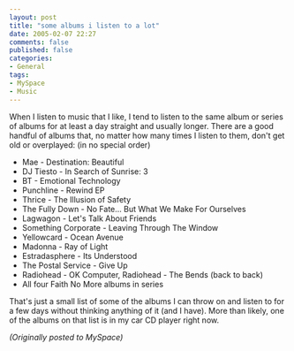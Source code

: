 ```yaml
---
layout: post
title: "some albums i listen to a lot"
date: 2005-02-07 22:27
comments: false
published: false
categories:
- General
tags:
- MySpace
- Music
---
```

When I listen to music that I like, I tend to listen to the same album or series of albums for at least a day straight and usually longer.  There are a good handful of albums that, no matter how many times I listen to them, don't get old or overplayed: (in no special order)

* Mae - Destination: Beautiful
* DJ Tiesto - In Search of Sunrise: 3
* BT - Emotional Technology
* Punchline - Rewind EP
* Thrice - The Illusion of Safety
* The Fully Down - No Fate... But What We Make For Ourselves
* Lagwagon - Let's Talk About Friends
* Something Corporate - Leaving Through The Window
* Yellowcard - Ocean Avenue
* Madonna - Ray of Light
* Estradasphere - Its Understood
* The Postal Service - Give Up
* Radiohead - OK Computer, Radiohead - The Bends (back to back)
* All four Faith No More albums in series

That's just a small list of some of the albums I can throw on and listen to for a few days without thinking anything of it (and I have).  More than likely, one of the albums on that list is in my car CD player right now.

*(Originally posted to MySpace)*
